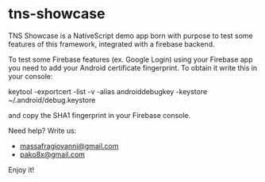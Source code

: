 # tns-showcase

TNS Showcase is a NativeScript demo app born with purpose to test some features of this framework, integrated with a firebase backend.



To test some Firebase features (ex. Google Login) using your Firebase app you need to add your Android certificate fingerprint. To obtain it write this in your console:

keytool -exportcert -list -v -alias androiddebugkey -keystore ~/.android/debug.keystore

and copy the SHA1 fingerprint in your Firebase console.



Need help? Write us:
- massafragiovanni@gmail.com
- pako8x@gmail.com

Enjoy it!
